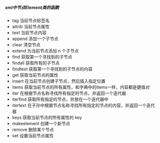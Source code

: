 ##### xml中节点Element类的函数

- tag                   当前节点标签名
- attrib                当前节点属性
- text                  当前节点内容
- append                添加一个子节点
- clear                 清空节点
- extend                为当前节点添加 n 个子节点
- find                  获取第一个寻找到的子节点
- findall               获取所有的子节点
- findtext              获取第一个寻找到的子节点的内容
- get                   获取当前节点的属性
- insert                在当前节点创建子节点，然后插入指定位置
- items                 获取当前节点的所有属性，和字典中的items一样，内容都是健值对
- iter                  在根据节点名称寻找所有指定的节点，并返回一个迭代器
- iterfind              获取所有指定的节点，并放在一个迭代器中
- itertext              在子孙中根据节点名称寻找所有指定的节点的内容，并返回一个迭代器
- keys                  获取当前节点的所有属性的 key
- makeelement           创建一个新节点
- remove                删除某个节点
- set                   设置当前节点属性
